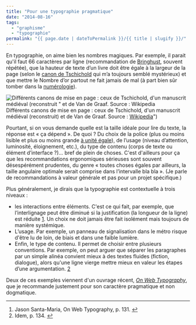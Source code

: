 ```yaml
---
title: "Pour une typographie pragmatique"
date: "2014-08-16"
tags:
  - "graphisme"
  - "typographie"
permalink: "{{ page.date | dateToPermalink }}/{{ title | slugify }}/"
---
```


En typographie, on aime bien les nombres magiques. Par exemple, il parait qu'il faut 66 caractères par ligne (recommandation de [Bringhust](http://jacobian.org/writing/typography-rhythm-proportion/), souvent répétée), que la hauteur de texte d’un livre doit être égale à la largeur de la page (selon le [canon de Tschichold](https://en.wikipedia.org/wiki/Canons_of_page_construction#Golden_canon) qui m’a toujours semblé mystérieux) et que mettre le Nombre d’or partout ne fait jamais de mal (à part bien sûr tomber dans la [numérologie](http://www.laputanlogic.com/articles/2005/04/14-1647-4601.html)).

![Différents canons de mise en page : ceux de Tschichold, d'un manuscrit médiéval (reconstruit " et de Van de Graaf. Source : Wikipedia](/assets/images/canons_mise_en_page.png) Différents canons de mise en page : ceux de Tschichold, d'un manuscrit médiéval (reconstruit) et de Van de Graaf. Source : [Wikipedia](https://en.wikipedia.org/wiki/Canons_of_page_construction)")

Pourtant, si on vous demande quelle est la taille idéale pour lire du texte, la réponse est « ça dépend ». De quoi ? Du choix de la police (plus ou moins lisible et plus ou moins grande [à unité égale](http://www.fontbureau.com/blog/the-em/)), de l’usage (niveau d’attention, luminosité, éloignement, etc.), du type de contenu (corps de texte ou élément d’interface ?)… bref de plein de choses. C'est d'ailleurs pour ça que les recommandations ergonomiques sérieuses sont souvent désespérément prudentes, du genre « toutes choses égales par ailleurs, la taille angulaire optimale serait comprise dans l’intervalle bla bla ». (Je parle de recommandations à valeur générale et pas pour un projet spécifique.)

Plus généralement, je dirais que la typographie est contextuelle à trois niveaux :

- les interactions entre éléments. C'est ce qui fait, par exemple, que l’interlignage peut être diminué si la justification (la longueur de la ligne) est réduite [1](#fn-729-1). Un choix ne doit jamais être fait isolément mais toujours de manière systémique.
- L’usage. Par exemple, un panneau de signalisation dans le métro risque d'être lu de loin, de biais et dans une faible lumière.
- Enfin, le type de contenu. Il permet de choisir entre plusieurs conventions. Par exemple, on peut arguer que séparer les paragraphes par un simple alinéa convient mieux à des textes fluides (fiction, dialogue), alors qu'une ligne vierge mettre mieux en valeur les étapes d’une argumentation. [2](#fn-729-2)

Deux de ces exemples viennent d'un ouvrage récent, [_On Web Typography_](http://www.abookapart.com/products/on-web-typography), que je recommande justement pour son caractère pragmatique et non dogmatique.

* * *

1. Jason Santa-Maria, On Web Typography, p. 131. [↩](#fnref-729-1)
2. Idem, p. 134. [↩](#fnref-729-2)
